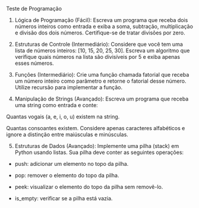 Teste de Programação

1. Lógica de Programação (Fácil): Escreva um programa que receba dois números inteiros como entrada e exiba a soma, subtração, multiplicação e divisão dos dois números. Certifique-se de tratar divisões por zero.

2. Estruturas de Controle (Intermediário): Considere que você tem uma lista de números inteiros: [10, 15, 20, 25, 30]. Escreva um algoritmo que verifique quais números na lista são divisíveis por 5 e exiba apenas esses números.

3. Funções (Intermediário): Crie uma função chamada fatorial que receba um número inteiro como parâmetro e retorne o fatorial desse número. Utilize recursão para implementar a função.

4. Manipulação de Strings (Avançado): Escreva um programa que receba uma string como entrada e conte:

Quantas vogais (a, e, i, o, u) existem na string.

Quantas consoantes existem. Considere apenas caracteres alfabéticos e ignore a distinção entre maiúsculas e minúsculas.

5. Estruturas de Dados (Avançado): Implemente uma pilha (stack) em Python usando listas. Sua pilha deve conter as seguintes operações:

* push: adicionar um elemento no topo da pilha.

* pop: remover o elemento do topo da pilha.

* peek: visualizar o elemento do topo da pilha sem removê-lo.

* is_empty: verificar se a pilha está vazia.